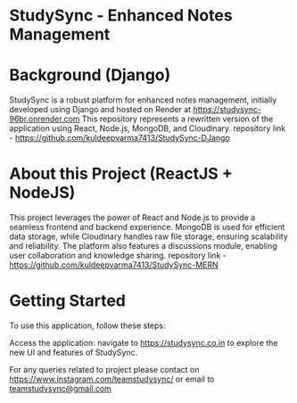 # StudySync - Enhanced Notes Management

# Background (Django)
StudySync is a robust platform for enhanced notes management, initially developed using Django and hosted on Render at https://studysync-96br.onrender.com This repository represents a rewritten version of the application using React, Node.js, MongoDB, and Cloudinary.
repository link - https://github.com/kuldeepvarma7413/StudySync-DJango

# About this Project (ReactJS + NodeJS)
This project leverages the power of React and Node.js to provide a seamless frontend and backend experience. MongoDB is used for efficient data storage, while Cloudinary handles raw file storage, ensuring scalability and reliability. The platform also features a discussions module, enabling user collaboration and knowledge sharing.
repository link - https://github.com/kuldeepvarma7413/StudySync-MERN

# Getting Started
To use this application, follow these steps:

Access the application: navigate to https://studysync.co.in to explore the new UI and features of StudySync.

For any queries related to project please contact on https://www.instagram.com/teamstudysync/ or email to teamstudysync@gmail.com
